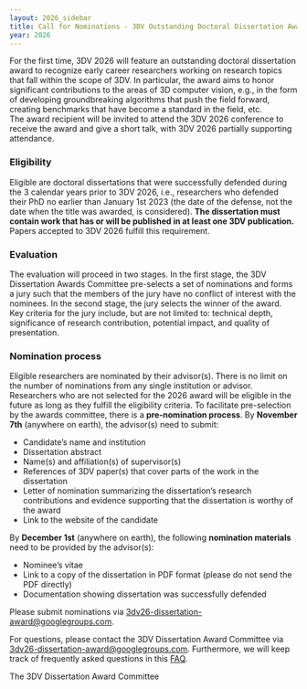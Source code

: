 ```yaml
---
layout: 2026_sidebar
title: Call for Nominations - 3DV Outstanding Doctoral Dissertation Award
year: 2026
---
```


For the first time, 3DV 2026 will feature an outstanding doctoral dissertation award to recognize early career researchers working on research topics that fall within the scope of 3DV. In particular, the award aims to honor significant contributions to the areas of 3D computer vision, e.g., in the form of developing groundbreaking algorithms that push the field forward, creating benchmarks that have become a standard in the field, etc.  
The award recipient will be invited to attend the 3DV 2026 conference to receive the award and give a short talk, with 3DV 2026 partially supporting attendance.

### Eligibility
Eligible are doctoral dissertations that were successfully defended during the 3 calendar years prior to 3DV 2026, i.e., researchers who defended their PhD no earlier than January 1st 2023 (the date of the defense, not the date when the title was awarded, is considered). **The dissertation must contain work that has or will be published in at least one 3DV publication.** Papers accepted to 3DV 2026 fulfill this requirement.

### Evaluation
The evaluation will proceed in two stages. In the first stage, the 3DV Dissertation Awards Committee pre-selects a set of nominations and forms a jury such that the members of the jury have no conflict of interest with the nominees. In the second stage, the jury selects the winner of the award.
Key criteria for the jury include, but are not limited to: technical depth, significance of research contribution, potential impact, and quality of presentation. 

### Nomination process
Eligible researchers are nominated by their advisor(s). There is no limit on the number of nominations from any single institution or advisor. Researchers who are not selected for the 2026 award will be eligible in the future as long as they fulfill the eligibility criteria.
To facilitate pre-selection by the awards committee, there is a **pre-nomination process**. By **November 7th** (anywhere on earth), the advisor(s) need to submit:
- Candidate’s name and institution
- Dissertation abstract
- Name(s) and affiliation(s) of supervisor(s)
- References of 3DV paper(s) that cover parts of the work in the dissertation
- Letter of nomination summarizing the dissertation’s research contributions and evidence supporting that the dissertation is worthy of the award
- Link to the website of the candidate

By **December 1st** (anywhere on earth), the following **nomination materials** need to be provided by the advisor(s):
- Nominee’s vitae
- Link to a copy of the dissertation in PDF format (please do not send the PDF directly)
- Documentation showing dissertation was successfully defended

Please submit nominations via [3dv26-dissertation-award@googlegroups.com](mailto:3dv26-dissertation-award@googlegroups.com).

For questions, please contact the 3DV Dissertation Award Committee via [3dv26-dissertation-award@googlegroups.com](mailto:3dv26-dissertation-award@googlegroups.com). Furthermore, we will keep track of frequently asked questions in this [FAQ](https://docs.google.com/document/d/1FtbPY0CqZlFbFfqRPZY38kZS8tvsHKeXyK8W8RhOiNk/edit?tab=t.0#heading=h.87q9506ib793).

The 3DV Dissertation Award Committee
